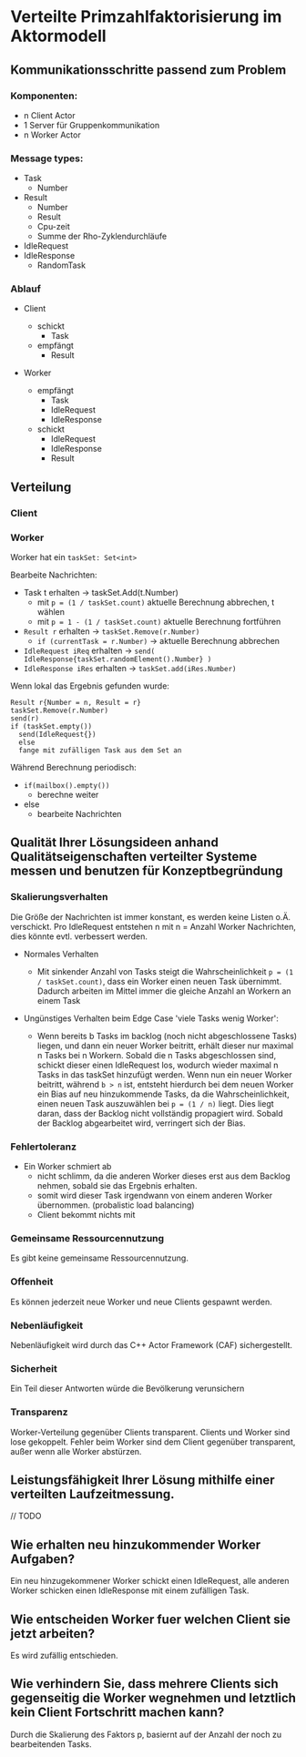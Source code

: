 # Verteilte Primzahlfaktorisierung im Aktormodell

## Kommunikationsschritte passend zum Problem

### Komponenten:
- n Client Actor
- 1 Server für Gruppenkommunikation
- n Worker Actor

### Message types:
- Task
  - Number
- Result
  - Number
  - Result
  - Cpu-zeit
  - Summe der Rho-Zyklendurchläufe
- IdleRequest
- IdleResponse
  - RandomTask

### Ablauf
- Client
  - schickt
    - Task
  - empfängt
    - Result
     
- Worker
  - empfängt
    - Task
    - IdleRequest
    - IdleResponse
  - schickt
    - IdleRequest
    - IdleResponse
    - Result

## Verteilung

### Client

### Worker

Worker hat ein `taskSet: Set<int>`


Bearbeite Nachrichten:
- Task t erhalten -> taskSet.Add(t.Number)
  - mit `p = (1 / taskSet.count)` aktuelle Berechnung abbrechen, t wählen
  - mit `p = 1 - (1 / taskSet.count)` aktuelle Berechnung fortführen
- `Result r` erhalten -> `taskSet.Remove(r.Number)`
  - `if (currentTask = r.Number)` -> aktuelle Berechnung abbrechen
- `IdleRequest iReq` erhalten -> `send( IdleResponse{taskSet.randomElement().Number} )`
- `IdleResponse iRes` erhalten -> `taskSet.add(iRes.Number)`


Wenn lokal das Ergebnis gefunden wurde:
```
Result r{Number = n, Result = r}
taskSet.Remove(r.Number)
send(r)
if (taskSet.empty())
  send(IdleRequest{})
  else
  fange mit zufälligen Task aus dem Set an
```

Während Berechnung periodisch:
- `if(mailbox().empty())`
  - berechne weiter
- else
  - bearbeite Nachrichten

## Qualität Ihrer Lösungsideen anhand Qualitätseigenschaften verteilter Systeme messen und benutzen für Konzeptbegründung
### Skalierungsverhalten

Die Größe der Nachrichten ist immer konstant, es werden keine Listen o.Ä. verschickt. Pro IdleRequest
entstehen n mit n = Anzahl Worker Nachrichten, dies könnte evtl. verbessert werden.

- Normales Verhalten 
    - Mit sinkender Anzahl von Tasks steigt die Wahrscheinlichkeit `p = (1 / taskSet.count)`, dass ein Worker einen
      neuen Task übernimmt. Dadurch arbeiten im Mittel immer die gleiche Anzahl an Workern an einem Task

- Ungünstiges Verhalten beim Edge Case 'viele Tasks wenig Worker':
  - Wenn bereits b Tasks im backlog (noch nicht abgeschlossene Tasks) liegen, und dann ein neuer Worker beitritt,
    erhält dieser nur maximal n Tasks bei n Workern. Sobald die n Tasks abgeschlossen sind, schickt dieser
    einen IdleRequest los, wodurch wieder maximal n Tasks in das taskSet hinzufügt werden. Wenn nun ein neuer Worker 
    beitritt, während `b > n` ist, entsteht hierdurch bei dem neuen Worker ein Bias auf neu hinzukommende Tasks, da die 
    Wahrscheinlichkeit, einen neuen Task auszuwählen bei `p = (1 / n)` liegt. Dies liegt daran, dass der Backlog nicht 
    vollständig propagiert wird. Sobald der Backlog abgearbeitet wird, verringert sich der Bias.

### Fehlertoleranz

- Ein Worker schmiert ab 
    - nicht schlimm, da die anderen Worker dieses erst aus dem Backlog nehmen, sobald sie das Ergebnis erhalten.
    - somit wird dieser Task irgendwann von einem anderen Worker übernommen. (probalistic load balancing)
    - Client bekommt nichts mit

### Gemeinsame Ressourcennutzung

Es gibt keine gemeinsame Ressourcennutzung.

### Offenheit

Es können jederzeit neue Worker und neue Clients gespawnt werden.

### Nebenläufigkeit
Nebenläufigkeit wird durch das C++ Actor Framework (CAF) sichergestellt.

### Sicherheit

Ein Teil dieser Antworten würde die Bevölkerung verunsichern

### Transparenz

Worker-Verteilung gegenüber Clients transparent. Clients und Worker sind lose gekoppelt. 
Fehler beim Worker sind dem Client gegenüber transparent, außer wenn alle Worker abstürzen.

## Leistungsfähigkeit Ihrer Lösung mithilfe einer verteilten Laufzeitmessung.

// TODO

## Wie erhalten neu hinzukommender Worker Aufgaben?
Ein neu hinzugekommener Worker schickt einen IdleRequest, alle anderen Worker schicken einen IdleResponse mit einem zufälligen Task.

## Wie entscheiden Worker fuer welchen Client sie jetzt arbeiten?
Es wird zufällig entschieden.

## Wie verhindern Sie, dass mehrere Clients sich gegenseitig die Worker wegnehmen und letztlich kein Client Fortschritt machen kann?
Durch die Skalierung des Faktors p, basiernt auf der Anzahl der noch zu bearbeitenden Tasks.
